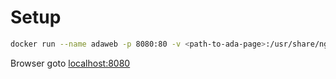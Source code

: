 # Setup

```bash
docker run --name adaweb -p 8080:80 -v <path-to-ada-page>:/usr/share/nginx/html:ro --restart=always -d nginx

```

Browser goto
[localhost:8080](http://localhost:8080)
